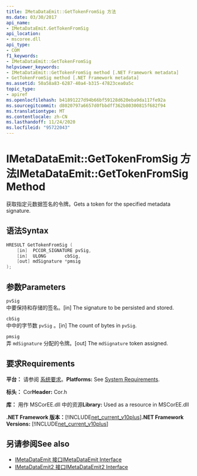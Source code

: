 ```yaml
---
title: IMetaDataEmit::GetTokenFromSig 方法
ms.date: 03/30/2017
api_name:
- IMetaDataEmit.GetTokenFromSig
api_location:
- mscoree.dll
api_type:
- COM
f1_keywords:
- IMetaDataEmit::GetTokenFromSig
helpviewer_keywords:
- IMetaDataEmit::GetTokenFromSig method [.NET Framework metadata]
- GetTokenFromSig method [.NET Framework metadata]
ms.assetid: 50a58a83-6287-40a4-b315-47823cea0a5c
topic_type:
- apiref
ms.openlocfilehash: b41891227d94b66bf59128d620eba9da117fe92a
ms.sourcegitcommit: d8020797a6657d0fbbdff362b80300815f682f94
ms.translationtype: MT
ms.contentlocale: zh-CN
ms.lasthandoff: 11/24/2020
ms.locfileid: "95722043"
---
```

# <a name="imetadataemitgettokenfromsig-method"></a><span data-ttu-id="5373d-102">IMetaDataEmit::GetTokenFromSig 方法</span><span class="sxs-lookup"><span data-stu-id="5373d-102">IMetaDataEmit::GetTokenFromSig Method</span></span>

<span data-ttu-id="5373d-103">获取指定元数据签名的令牌。</span><span class="sxs-lookup"><span data-stu-id="5373d-103">Gets a token for the specified metadata signature.</span></span>  
  
## <a name="syntax"></a><span data-ttu-id="5373d-104">语法</span><span class="sxs-lookup"><span data-stu-id="5373d-104">Syntax</span></span>  
  
```cpp  
HRESULT GetTokenFromSig (
    [in]  PCCOR_SIGNATURE pvSig,
    [in]  ULONG       cbSig,
    [out] mdSignature *pmsig
);  
```  
  
## <a name="parameters"></a><span data-ttu-id="5373d-105">参数</span><span class="sxs-lookup"><span data-stu-id="5373d-105">Parameters</span></span>  

 `pvSig`  
 <span data-ttu-id="5373d-106">中要保持和存储的签名。</span><span class="sxs-lookup"><span data-stu-id="5373d-106">[in] The signature to be persisted and stored.</span></span>  
  
 `cbSig`  
 <span data-ttu-id="5373d-107">中中的字节数 `pvSig` 。</span><span class="sxs-lookup"><span data-stu-id="5373d-107">[in] The count of bytes in `pvSig`.</span></span>  
  
 `pmsig`  
 <span data-ttu-id="5373d-108">弄 `mdSignature` 分配的令牌。</span><span class="sxs-lookup"><span data-stu-id="5373d-108">[out] The `mdSignature` token assigned.</span></span>  
  
## <a name="requirements"></a><span data-ttu-id="5373d-109">要求</span><span class="sxs-lookup"><span data-stu-id="5373d-109">Requirements</span></span>  

 <span data-ttu-id="5373d-110">**平台：** 请参阅 [系统要求](../../get-started/system-requirements.md)。</span><span class="sxs-lookup"><span data-stu-id="5373d-110">**Platforms:** See [System Requirements](../../get-started/system-requirements.md).</span></span>  
  
 <span data-ttu-id="5373d-111">**标头：** Cor</span><span class="sxs-lookup"><span data-stu-id="5373d-111">**Header:** Cor.h</span></span>  
  
 <span data-ttu-id="5373d-112">**库：** 用作 MSCorEE.dll 中的资源</span><span class="sxs-lookup"><span data-stu-id="5373d-112">**Library:** Used as a resource in MSCorEE.dll</span></span>  
  
 <span data-ttu-id="5373d-113">**.NET Framework 版本：**[!INCLUDE[net_current_v10plus](../../../../includes/net-current-v10plus-md.md)]</span><span class="sxs-lookup"><span data-stu-id="5373d-113">**.NET Framework Versions:** [!INCLUDE[net_current_v10plus](../../../../includes/net-current-v10plus-md.md)]</span></span>  
  
## <a name="see-also"></a><span data-ttu-id="5373d-114">另请参阅</span><span class="sxs-lookup"><span data-stu-id="5373d-114">See also</span></span>

- [<span data-ttu-id="5373d-115">IMetaDataEmit 接口</span><span class="sxs-lookup"><span data-stu-id="5373d-115">IMetaDataEmit Interface</span></span>](imetadataemit-interface.md)
- [<span data-ttu-id="5373d-116">IMetaDataEmit2 接口</span><span class="sxs-lookup"><span data-stu-id="5373d-116">IMetaDataEmit2 Interface</span></span>](imetadataemit2-interface.md)
